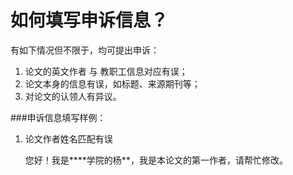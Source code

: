 # 如何填写申诉信息？

有如下情况但不限于，均可提出申诉：
1. 论文的英文作者 与 教职工信息对应有误；
2. 论文本身的信息有误，如标题、来源期刊等；
3. 对论文的认领人有异议。


###申诉信息填写样例：
1. 论文作者姓名匹配有误


    您好！我是****学院的杨**，我是本论文的第一作者，请帮忙修改。
    

